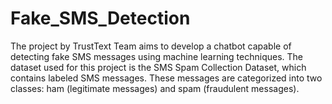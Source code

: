 # Fake_SMS_Detection
The project by TrustText Team aims to develop a chatbot capable of detecting fake SMS messages using machine learning techniques. The dataset used for this project is the SMS Spam Collection Dataset, which contains labeled SMS messages. These messages are categorized into two classes: ham (legitimate messages) and spam (fraudulent messages).
